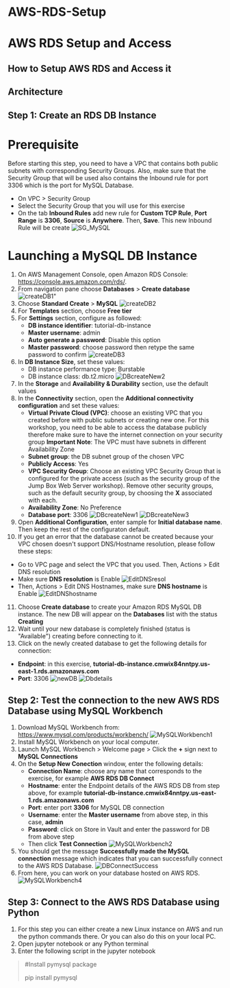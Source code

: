 # AWS-RDS-Setup
 # AWS RDS Setup and Access
 ## How to Setup AWS RDS and Access it
 ## Architecture


 ## Step 1: Create an RDS DB Instance
 # Prerequisite
 Before starting this step, you need to have a VPC that contains both public subnets with corresponding Security Groups.
 Also, make sure that the Security Group that will be used also contains the Inbound rule for port 3306 which is the port for MySQL Database.
 - On VPC > Security Group
 - Select the Security Group that you will use for this exercise
 - On the tab **Inbound Rules** add new rule for **Custom TCP Rule**, **Port Range** is **3306**, **Source** is **Anywhere**. Then, **Save**. This new Inbound Rule will be create
 ![SG_MySQL](https://user-images.githubusercontent.com/57285863/70044255-50b37b80-15c2-11ea-982d-6d971b39aa39.png)

 # Launching a MySQL DB Instance
 1. On AWS Management Console, open Amazon RDS Console: https://console.aws.amazon.com/rds/.
 2. From navigation pane choose **Databases** > **Create database**
 ![createDB1](https://user-images.githubusercontent.com/57285863/69810032-50df0000-11eb-11ea-8361-3f7ed54547aa.png)"
 3. Choose **Standard Create** > **MySQL**
 ![createDB2](https://user-images.githubusercontent.com/57285863/69810533-6acd1280-11ec-11ea-8eb0-6b180cba16b6.png)
 4. For **Templates** section, choose **Free tier**
 5. For **Settings** section, configure as followed:
    - **DB instance identifier**: tutorial-db-instance
    - **Master username**: admin
    - **Auto generate a password**: Disable this option
    - **Master password**: choose password then retype the same password to confirm
![createDB3](https://user-images.githubusercontent.com/57285863/69810966-5a696780-11ed-11ea-8da9-f2929aa1e80b.png)
6. In **DB Instance Size**, set these values:
   - DB instance performance type: Burstable
   - DB instance class: db.t2.micro
![DBcreateNew2](https://user-images.githubusercontent.com/57285863/70054100-24eec080-15d7-11ea-90a0-df26377c9a5b.png)
7. In the **Storage** and **Availability & Durability** section, use the default values
8. In the **Connectivity** section, open the **Additional connectivity configuration** and set these values:
   - **Virtual Private Cloud (VPC)**: choose an existing VPC that you created before with public subnets or creating new one. For this workshop, you need to be able to access the database publicly therefore make sure to have the internet connection on your security group
   **Important Note**: The VPC must have subnets in different Availability Zone
   - **Subnet group**: the DB subnet group of the chosen VPC
   - **Publicly Access**: Yes
   - **VPC Security Group**: Choose an existing VPC Security Group that is configured for the private access (such as the security group of the Jump Box Web Server workshop). Remove other security groups, such as the default security group, by choosing the **X** associated with each.
   - **Availability Zone**: No Preference
   - **Database port**: 3306
![DBcreateNew1](https://user-images.githubusercontent.com/57285863/70053964-e0fbbb80-15d6-11ea-8d7b-92a1bac5bf0c.png)
![DBcreateNew3](https://user-images.githubusercontent.com/57285863/70054038-04266b00-15d7-11ea-9e1a-a0c3de546871.png)
9. Open **Additional Configuration**, enter sample for **Initial database name**. Then keep the rest of the configuraton default.
10. If you get an error that the database cannot be created because your VPC chosen doesn't support DNS/Hostname resolution, please follow these steps:
   - Go to VPC page and select the VPC that you used. Then, Actions > Edit DNS resolution
   - Make sure **DNS resolution** is Enable
![EditDNSresol](https://user-images.githubusercontent.com/57285863/70037898-9fa7e380-15b7-11ea-860c-ddf2b9a9447c.png)
   - Then, Actions > Edit DNS Hostnames, make sure **DNS hostname** is Enable
![EditDNShostname](https://user-images.githubusercontent.com/57285863/70038015-dbdb4400-15b7-11ea-858f-cb87e8fbd2f7.png)
11. Choose **Create database** to create your Amazon RDS MySQL DB instance. The new DB will appear on the **Databases** list with the status **Creating**
12. Wait until your new database is completely finished (status is "Available") creating before connecting to it.
13. Click on the newly created database to get the following details for connection:
   - **Endpoint**: in this exercise, **tutorial-db-instance.cmwix84nntpy.us-east-1.rds.amazonaws.com**
   - **Port**: 3306
![newDB](https://user-images.githubusercontent.com/57285863/70038549-b569d880-15b8-11ea-9369-79b9d4fab28f.png)
![Dbdetails](https://user-images.githubusercontent.com/57285863/70038437-82bfe000-15b8-11ea-9c36-742dfa5464d1.png)

## Step 2: Test the connection to the new AWS RDS Database using MySQL Workbench
1. Download MySQL Workbench from: https://www.mysql.com/products/workbench/
![MySQLWorkbench1](https://user-images.githubusercontent.com/57285863/70038728-08439000-15b9-11ea-9728-9cc451d7eda3.png)
2. Install MySQL Workbench on your local computer.
3. Launch MySQL Workbench > Welcome page > Click the **+** sign next to **MySQL Connections**
4. On the **Setup New Conection** window, enter the following details:
   - **Connection Name**: choose any name that corresponds to the exercise, for example **AWS RDS DB Connect**
   - **Hostname**: enter the Endpoint details of the AWS RDS DB from step above, for example **tutorial-db-instance.cmwix84nntpy.us-east-1.rds.amazonaws.com**
   - **Port**: enter port **3306** for MySQL DB connection
   - **Username**: enter the **Master username** from above step, in this case, **admin**
   - **Password**: click on Store in Vault and enter the password for DB from above step
   - Then click **Test Connection**
![MySQLWorkbench2](https://user-images.githubusercontent.com/57285863/70039628-8bb1b100-15ba-11ea-94a9-a291860e2611.png)
5. You should get the message **Successfully made the MySQL connection** message which indicates that you can successfully connect to the AWS RDS Database.
![DBConnectSuccess](https://user-images.githubusercontent.com/57285863/70044441-ab4cd780-15c2-11ea-807f-c2b81cdb18c3.png)
6. From here, you can work on your database hosted on AWS RDS.
![MySQLWorkbench4](https://user-images.githubusercontent.com/57285863/70044572-e949fb80-15c2-11ea-864c-5cc4db93eaa8.png)

## Step 3: Connect to the AWS RDS Database using Python
1. For this step you can either create a new Linux instance on AWS and run the python commands there. Or you can also do this on your local PC.
2. Open jupyter notebook or any Python terminal
3. Enter the following script in the jupyter notebook

> #Install pymysql package 
> 
> pip install pymysql


